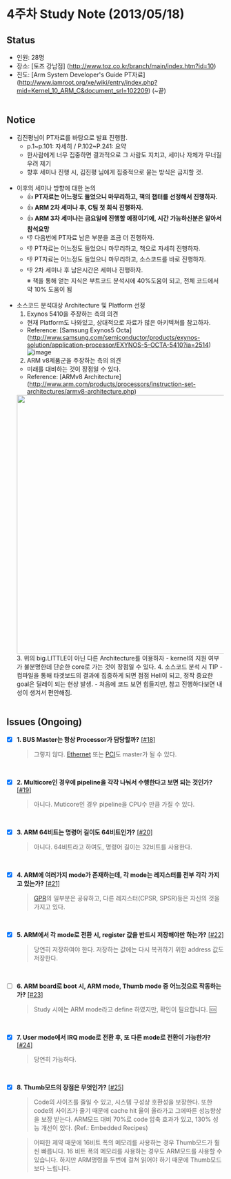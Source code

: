 # 4주차 Study Note (2013/05/18)

## Status
 - 인원: 28명
 - 장소: [토즈 강남점] (http://www.toz.co.kr/branch/main/index.htm?id=10)
 - 진도: [Arm System Developer's Guide PT자료] (http://www.iamroot.org/xe/wiki/entry/index.php?mid=Kernel_10_ARM_C&document_srl=102209) (~끝) <br  /> <br  />

## Notice
 - 김진평님이 PT자료를 바탕으로 발표 진행함.
   - p.1~p.101: 자세히 / P.102~P.241: 요약
   - 한사람에게 너무 집중하면 결과적으로 그 사람도 지치고, 세미나 자체가 무너질 우려 제기
   - 향후 세미나 진행 시, 김진평 님에게 집중적으로 묻는 방식은 금지할 것. <br  /> <br  />
 - 이후의 세미나 방향에 대한 논의
   - :+1: **PT자료는 어느정도 들었으니 마무리하고, 책의 챕터를 선정해서 진행하자.**
   - :+1: **ARM 2차 세미나 후, C팀 첫 회식 진행하자.**
   - :+1: **ARM 3차 세미나는 금요일에 진행할 예정이기에, 시간 가능하신분은 알아서 참석요망**
   - :-1: 다음번에 PT자료 남은 부분을 조금 더 진행하자.
   - :-1: PT자료는 어느정도 들었으니 마무리하고, 책으로 자세히 진행하자.
   - :-1: PT자료는 어느정도 들었으니 마무리하고, 소스코드를 바로 진행하자.
   - :-1: 2차 세미나 후 남은시간은 세미나 진행하자. <br  />
   ※ 책을 통해 얻는 지식은 부트코드 분석시에 40%도움이 되고, 전체 코드에서 약 10% 도움이 됨  <br  /> <br  />
 - 소스코드 분석대상 Architecture 및 Platform 선정
   1. Exynos 5410을 주장하는 측의 의견
     - 현재 Platform도 나와있고, 상대적으로 자료가 많은 아키텍쳐를 참고하자.
     - Reference: [Samsung Exynos5 Octa] (http://www.samsung.com/semiconductor/products/exynos-solution/application-processor/EXYNOS-5-OCTA-5410?ia=2514)
     ![image](https://github.com/arm10c/linux-stable/blob/master/Reference/Breakdown/Figures/004_Exynos5_OCTA.png)
   2. ARM v8제품군을 주장하는 측의 의견
     - 미래를 대비하는 것이 장점일 수 있다.
     - Reference: [ARMv8 Architecture] (http://www.arm.com/products/processors/instruction-set-architectures/armv8-architecture.php)
     <img src="https://github.com/arm10c/linux-stable/blob/master/Reference/Breakdown/Figures/004_ARMv8_Architecture.png" width="600">
   3. 위의 big.LITTLE이 아닌 다른 Architecture를 이용하자
     - kernel의 지원 여부가 불분명한데 단순한 core로 가는 것이 장점일 수 있다.
   4. 소스코드 분석 시 TIP
     - 컴파일을 통해 타겟보드의 결과에 집중하게 되면 점점 Hell이 되고, 정작 중요한 goal은 딜레이 되는 현상 발생.
     - 처음에 코드 보면 힘들지만, 참고 진행하다보면 내성이 생겨서 편안해짐. <br  /> <br  />

## Issues (Ongoing)
- [x] **1. BUS Master는 항상 Processor가 담당할까?** 
[[#18]](https://github.com/arm10c/linux-stable/issues/18)
    > 그렇지 않다. [Ethernet](https://en.wikipedia.org/wiki/Ethernet) 또는 [PCI](http://en.wikipedia.org/wiki/Peripheral_Component_Interconnect)도 master가 될 수 있다.

  <br />
- [x] **2. Multicore인 경우에 pipeline을 각각 나눠서 수행한다고 보면 되는 것인가?** 
[[#19]](https://github.com/arm10c/linux-stable/issues/19)
    > 아니다. Muticore인 경우 pipeline을 CPU수 만큼 가질 수 있다.

  <br />
- [x] **3. ARM 64비트는 명령어 길이도 64비트인가?** 
[[#20]](https://github.com/arm10c/linux-stable/issues/20)
    > 아니다. 64비트라고 하여도, 명령어 길이는 32비트를 사용한다.
  
  <br />
- [x] **4. ARM에 여러가지 mode가 존재하는데, 각 mode는 레지스터를 전부 각각 가지고 있는가?** 
[[#21]](https://github.com/arm10c/linux-stable/issues/21)
    > [GPR](http://en.wikipedia.org/wiki/Processor_register)의 일부분은 공유하고, 다른 레지스터(CPSR, SPSR)등은 자신의 것을 가지고 있다.
  
  <br />
- [x] **5. ARM에서 각 mode로 전환 시, register 값을 반드시 저장해야만 하는가?** 
[[#22]](https://github.com/arm10c/linux-stable/issues/22)
    > 당연히 저장하여야 한다. 저장하는 값에는 다시 복귀하기 위한 address 값도 저장한다.
  
  <br />
- [ ] **6. ARM board로 boot 시, ARM mode, Thumb mode 중 어느것으로 작동하는가?** 
[[#23]](https://github.com/arm10c/linux-stable/issues/23)
    > Study 시에는 ARM mode라고 define 하였지만, 확인이 필요합니다.
:sos:
  
  <br />
- [x] **7. User mode에서 IRQ mode로 전환 후, 또 다른 mode로 전환이 가능한가?** 
[[#24]](https://github.com/arm10c/linux-stable/issues/24)
    > 당연히 가능하다.

  <br />
- [x] **8. Thumb모드의 장점은 무엇인가?** 
[[#25]](https://github.com/arm10c/linux-stable/issues/25)
    > Code의 사이즈를 줄일 수 있고, 시스템 구성상 호환성을 보장한다. 또한 code의 사이즈가 줄기 때문에 cache hit 율이 올라가고 그에따른 성능향상을 보장 받는다. ARM모드 대비 70%로 code 압축 효과가 있고, 130% 성능 개선이 있다. (Ref.: Embedded Recipes) 

    > 어떠한 제약 때문에 16비트 폭의 메모리를 사용하는 경우 Thumb모드가 훨씬 빠릅니다. 16 비트 폭의 메모리를 사용하는 경우도 ARM모드를 사용할 수 있습니다. 하지만 ARM명령을 두번에 걸쳐 읽어야 하기 때문에 Thumb모드보다 느립니다.

  <br />
  
  


